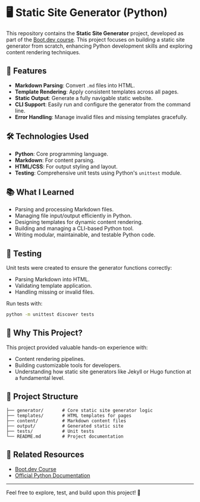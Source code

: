 # 🖥️ Static Site Generator (Python)

This repository contains the **Static Site Generator** project, developed as part of the [Boot.dev course](https://www.boot.dev/courses/build-static-site-generator-python). This project focuses on building a static site generator from scratch, enhancing Python development skills and exploring content rendering techniques.

## 🚀 Features

- **Markdown Parsing**: Convert `.md` files into HTML.
- **Template Rendering**: Apply consistent templates across all pages.
- **Static Output**: Generate a fully navigable static website.
- **CLI Support**: Easily run and configure the generator from the command line.
- **Error Handling**: Manage invalid files and missing templates gracefully.

## 🛠️ Technologies Used

- **Python**: Core programming language.
- **Markdown**: For content parsing.
- **HTML/CSS**: For output styling and layout.
- **Testing**: Comprehensive unit tests using Python's `unittest` module.

## 📚 What I Learned

- Parsing and processing Markdown files.
- Managing file input/output efficiently in Python.
- Designing templates for dynamic content rendering.
- Building and managing a CLI-based Python tool.
- Writing modular, maintainable, and testable Python code.

## 🧪 Testing

Unit tests were created to ensure the generator functions correctly:

- Parsing Markdown into HTML.
- Validating template application.
- Handling missing or invalid files.

Run tests with:
```bash
python -m unittest discover tests
```

## 🌟 Why This Project?

This project provided valuable hands-on experience with:

- Content rendering pipelines.
- Building customizable tools for developers.
- Understanding how static site generators like Jekyll or Hugo function at a fundamental level.

## 📂 Project Structure

```
├── generator/       # Core static site generator logic
├── templates/       # HTML templates for pages
├── content/         # Markdown content files
├── output/          # Generated static site
├── tests/           # Unit tests
└── README.md        # Project documentation
```

## 🔗 Related Resources

- [Boot.dev Course](https://www.boot.dev/courses/build-static-site-generator-python)
- [Official Python Documentation](https://docs.python.org/3/)

---

Feel free to explore, test, and build upon this project! 🚀
